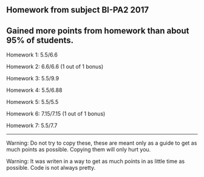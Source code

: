 Homework from subject BI-PA2 2017
--------------------------------------------------------------------------------
Gained more points from homework than about 95% of students.
--------------------------------------------------------------------------------

Homework 1: 5.5/6.6

Homework 2: 6.6/6.6 (1 out of 1 bonus)

Homework 3: 5.5/9.9

Homework 4: 5.5/6.88

Homework 5: 5.5/5.5

Homework 6: 7.15/7.15 (1 out of 1 bonus)

Homework 7: 5.5/7.7


-------------------------------------------------------------------------------
Warning: Do not try to copy these, these are meant only as a guide to get as much points as possible. Copying them will only hurt you.

Warning: It was writen in a way to get as much points in as little time as possible. Code is not always pretty.
